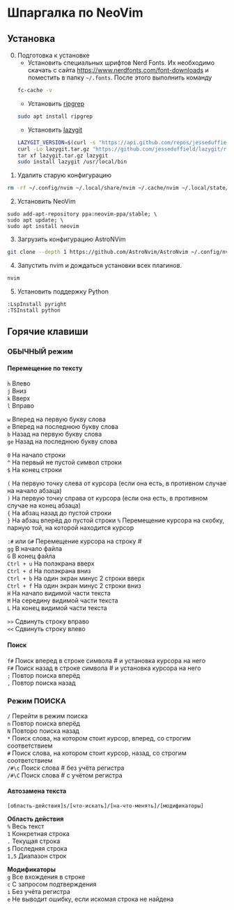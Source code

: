# Шпаргалка по NeoVim

## Установка
0. Подготовка к установке
    - Установить специальных шрифтов Nerd Fonts. Их необходимо скачать с сайта https://www.nerdfonts.com/font-downloads и поместить в папку `~/.fonts`. После этого выполнить команду  
    ```bash
    fc-cache -v
    ```  
    - Установить [ripgrep](https://github.com/BurntSushi/ripgrep)  
    ```bash
    sudo apt install ripgrep
    ```  
    - Установить [lazygit](https://github.com/jesseduffield/lazygit)  
    ```bash
    LAZYGIT_VERSION=$(curl -s "https://api.github.com/repos/jesseduffield/lazygit/releases/latest" | grep -Po '"tag_name": "v\K[^"]*')
    curl -Lo lazygit.tar.gz "https://github.com/jesseduffield/lazygit/releases/latest/download/lazygit_${LAZYGIT_VERSION}_Linux_x86_64.tar.gz"
    tar xf lazygit.tar.gz lazygit
    sudo install lazygit /usr/local/bin
    ```
1. Удалить старую конфигурацию  
```bash
rm -rf ~/.config/nvim ~/.local/share/nvim ~/.cache/nvim ~/.local/state/nvim
```
2. Установить NeoVim  
```
sudo add-apt-repository ppa:neovim-ppa/stable; \
sudo apt update; \
sudo apt install neovim
```
3. Загрузить конфигурацию AstroNVim  
```bash
git clone --depth 1 https://github.com/AstroNvim/AstroNvim ~/.config/nvim
```
4. Запустить nvim и дождаться установки всех плагинов.  
```bash
nvim
```
5. Установить поддержку Python  
```
:LspInstall pyright
:TSInstall python
```

## Горячие клавиши
### ОБЫЧНЫЙ режим
#### Перемещение по тексту
`h` Влево  
`j` Вниз  
`k` Вверх  
`l` Вправо  

`w` Вперед на первую букву слова  
`e` Вперед на последнюю букву слова  
`b` Назад на первую букву слова  
`ge` Назад на последнюю букву слова

`0` На начало строки  
`^` На первый не пустой символ строки  
`$` На конец строки  

`(` На первую точку слева от курсора (если она есть, в противном случае на начало абзаца)  
`)` На первую точку справа от курсора (если она есть, в противном случае на конец абзаца)  
`{` На абзац назад до пустой строки  
`}` На абзац вперёд до пустой строки 
`%` Перемещение курсора на скобку, парную той, на которой находится курсор  

`:#` или `G#` Перемещение курсора на строку #  
`gg` В начало файла  
`G` В конец файла  
`Ctrl + u` На полэкрана вверх  
`Ctrl + d` На полэкрана вниз  
`Ctrl + b` На один экран минус 2 строки вверх  
`Ctrl + f` На один экран минус 2 строки вниз  
`H` На начало видимой части текста  
`M` На середину видимой части текста  
`L` На конец видимой части текста  

`>>` Сдвинуть строку вправо  
`<<` Сдвинуть строку влево  

#### Поиск
`f#` Поиск вперед в строке символа # и установка курсора на него  
`F#` Поиск назад в строке символа # и установка курсора на него  
`;` Повтор поиска вперёд  
`,` Повтор поиска назад  

### Режим ПОИСКА
`/` Перейти в режим поиска  
`n` Повтор поиска вперёд  
`N` Повторо поиска назад  
`*` Поиск слова, на котором стоит курсор, вперед, со строгим соответствием  
`#` Поиск слова, на котором стоит курсор, назад, со строгим соответствием  
`/#\c` Поиск слова # без учёта регистра  
`/#\C` Поиск слова # с учётом регистра  

#### Автозамена текста
`[область-действия]s/[что-искать]/[на-что-менять]/[модификаторы]`  
  
**Область действия**  
`%` Весь текст  
`1` Конкретная строка  
`.` Текущая строка  
`$` Последняя строка  
`1,5` Диапазон строк
  
**Модификаторы**  
`g` Все вхождения в строке  
`c` С запросом подтверждения  
`i` Без учёта регистра  
`e` Не выводит ошибку, если искомая строка не найдена  
